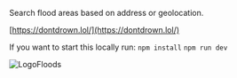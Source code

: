 Search flood areas based on address or geolocation.

[https://dontdrown.lol/](https://dontdrown.lol/)

If you want to start this locally run:
`npm install`
`npm run dev`


![LogoFloods](https://github.com/DontDrown/dontdrown.github.io/assets/109193807/a685c857-662f-4f4f-8d04-26665952803d)
